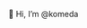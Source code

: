 👋 Hi, I’m @komeda
<!-- - 👀 I’m interested in ...
- 🌱 I’m currently learning ...
- 💞️ I’m looking to collaborate on ...
- 📫 How to reach me ... -->

<!---
komeda/komeda is a ✨ special ✨ repository because its `README.md` (this file) appears on your GitHub profile.
You can click the Preview link to take a look at your changes.
--->
